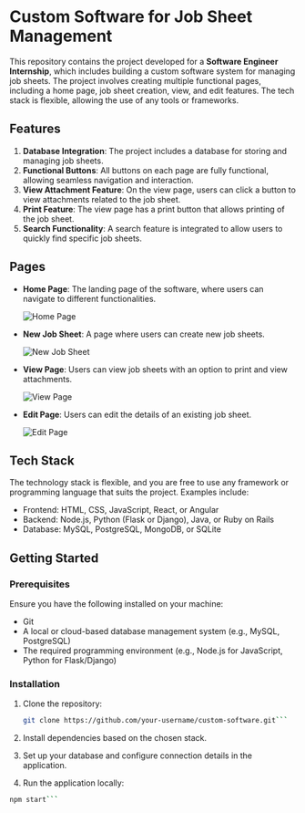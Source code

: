 # Custom Software for Job Sheet Management

This repository contains the project developed for a **Software Engineer Internship**, which includes building a custom software system for managing job sheets. The project involves creating multiple functional pages, including a home page, job sheet creation, view, and edit features. The tech stack is flexible, allowing the use of any tools or frameworks.

## Features

1. **Database Integration**: The project includes a database for storing and managing job sheets.
2. **Functional Buttons**: All buttons on each page are fully functional, allowing seamless navigation and interaction.
3. **View Attachment Feature**: On the view page, users can click a button to view attachments related to the job sheet.
4. **Print Feature**: The view page has a print button that allows printing of the job sheet.
5. **Search Functionality**: A search feature is integrated to allow users to quickly find specific job sheets.

## Pages

- **Home Page**: The landing page of the software, where users can navigate to different functionalities.
  
  ![Home Page](./screenshots/home_page.png)

- **New Job Sheet**: A page where users can create new job sheets.
  
  ![New Job Sheet](./screenshots/new_job_sheet.png)

- **View Page**: Users can view job sheets with an option to print and view attachments.
  
  ![View Page](./screenshots/view_page.png)

- **Edit Page**: Users can edit the details of an existing job sheet.
  
  ![Edit Page](./screenshots/edit_page.png)

## Tech Stack

The technology stack is flexible, and you are free to use any framework or programming language that suits the project. Examples include:

- Frontend: HTML, CSS, JavaScript, React, or Angular
- Backend: Node.js, Python (Flask or Django), Java, or Ruby on Rails
- Database: MySQL, PostgreSQL, MongoDB, or SQLite

## Getting Started

### Prerequisites

Ensure you have the following installed on your machine:

- Git
- A local or cloud-based database management system (e.g., MySQL, PostgreSQL)
- The required programming environment (e.g., Node.js for JavaScript, Python for Flask/Django)

### Installation

1. Clone the repository:

   ```bash
   git clone https://github.com/your-username/custom-software.git```

2. Install dependencies based on the chosen stack.

3. Set up your database and configure connection details in the application.

4. Run the application locally:

  ```bash
  npm start```
